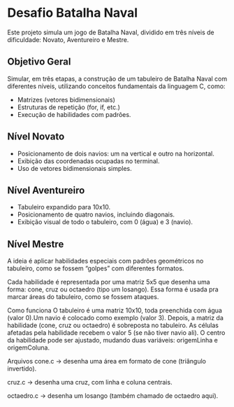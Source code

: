 # Desafio Batalha Naval 

Este projeto simula um jogo de Batalha Naval, dividido em três níveis de dificuldade: Novato, Aventureiro e Mestre.

## Objetivo Geral
Simular, em três etapas, a construção de um tabuleiro de Batalha Naval com diferentes níveis, utilizando conceitos fundamentais da linguagem C, como:

- Matrizes (vetores bidimensionais)
- Estruturas de repetição (for, if, etc.)
- Execução de habilidades com padrões.

## Nível Novato
- Posicionamento de dois navios: um na vertical e outro na horizontal.
- Exibição das coordenadas ocupadas no terminal.
- Uso de vetores bidimensionais simples.

## Nível Aventureiro
- Tabuleiro expandido para 10x10.
- Posicionamento de quatro navios, incluindo diagonais.
- Exibição visual de todo o tabuleiro, com 0 (água) e 3 (navio).

## Nível Mestre
A ideia é aplicar habilidades especiais com padrões geométricos no tabuleiro, como se fossem “golpes” com diferentes formatos.

Cada habilidade é representada por uma matriz 5x5 que desenha uma forma: cone, cruz ou octaedro (tipo um losango). Essa forma é usada pra marcar áreas do tabuleiro, como se fossem ataques.

Como funciona
O tabuleiro é uma matriz 10x10, toda preenchida com água (valor 0).Um navio é colocado como exemplo (valor 3).
Depois, a matriz da habilidade (cone, cruz ou octaedro) é sobreposta no tabuleiro.
As células afetadas pela habilidade recebem o valor 5 (se não tiver navio ali).
O centro da habilidade pode ser ajustado, mudando duas variáveis: origemLinha e origemColuna.

Arquivos
cone.c → desenha uma área em formato de cone (triângulo invertido).

cruz.c → desenha uma cruz, com linha e coluna centrais.

octaedro.c → desenha um losango (também chamado de octaedro aqui).

